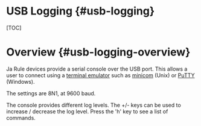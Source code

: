 USB Logging  {#usb-logging}
=======================

[TOC]

# Overview {#usb-logging-overview}

Ja Rule devices provide a serial console over the USB port. This allows a
user to connect using a [terminal emulator]( 
https://en.wikipedia.org/wiki/Terminal_emulation)
such as [minicom](http://linux.die.net/man/1/minicom) (Unix) or
[PuTTY](http://www.chiark.greenend.org.uk/~sgtatham/putty/download.html)
(Windows).

The settings are 8N1, at 9600 baud.

The console provides different log levels. The +/- keys can be used to
increase / decrease the log level. Press the 'h' key to see a list of
commands.

